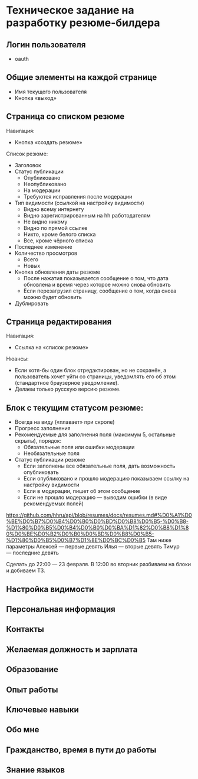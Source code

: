 # Техническое задание на разработку резюме-билдера

## Логин пользователя

- oauth

## Общие элементы на каждой странице

- Имя текущего пользователя
- Кнопка «выход»

## Страница со списком резюме

Навигация:
- Кнопка «создать резюме»

Список резюме:
- Заголовок
- Статус публикации
  - Опубликовано
  - Неопубликовано
  - На модерации
  - Требуются исправления после модерации
- Тип видимости (ссылкой на настройку видимости)
  - Видно всему интернету
  - Видно зарегистрированным на hh работодателям
  - Не видно никому
  - Видно по прямой ссылке
  - Никто, кроме белого списка
  - Все, кроме чёрного списка
- Последнее изменение
- Количество просмотров
  - Всего
  - Новых
- Кнопка обновления даты резюме
  - После нажатия показывается сообщение о том,
  что дата обновлена и время через которое можно снова обновить
  - Если перезагрузил страницу, сообщение о том, когда снова можно будет обновить
- Дублировать


## Страница редактирования

Навигация:
- Ссылка на «список резюме»

Нюансы:
- Если хотя-бы один блок отредактирован, но не сохранён,
а пользователь хочет уйти со страницы, уведомлять его об этом
(стандартное браузерное уведомление).
- Делаем только русскую версию резюме.

## Блок с текущим статусом резюме:
- Всегда на виду («плавает» при скроле)
- Прогресс заполнения
- Рекомендуемые для заполнения поля (максимум 5, остальные скрыты), порядок:
  - Обязательные поля или ошибки модерации
  - Необязательные поля
- Статус публикации резюме
  - Если заполнены все обязательные поля, дать возможность опубликовать
  - Если опубликовано и прошло модерацию показываем ссылку на настройку видимости
  - Если в модерации, пишет об этом сообщение
  - Если не прошло модерацию — выводим ошибки (в виде рекомендуемых полей)


https://github.com/hhru/api/blob/resumes/docs/resumes.md#%D0%A1%D0%BE%D0%B7%D0%B4%D0%B0%D0%BD%D0%B8%D0%B5-%D0%B8-%D1%80%D0%B5%D0%B4%D0%B0%D0%BA%D1%82%D0%B8%D1%80%D0%BE%D0%B2%D0%B0%D0%BD%D0%B8%D0%B5-%D1%80%D0%B5%D0%B7%D1%8E%D0%BC%D0%B5
Там ниже параметры
Алексей — первые девять
Илья — вторые девять
Тимур — последние девять

Сделать до 22:00 — 23 февраля.
В 12:00 во вторник разбиваем на блоки и добиваем ТЗ.


## Настройка видимости

## Персональная информация

## Контакты

## Желаемая должность и зарплата

## Образование

## Опыт работы

## Ключевые навыки

## Обо мне

## Гражданство, время в пути до работы

## Знание языков

